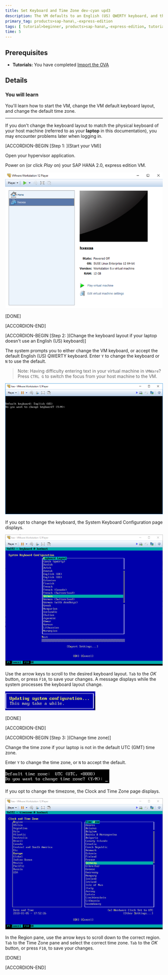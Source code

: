 ```yaml
---
title: Set Keyboard and Time Zone dev-cyan upd3
description: The VM defaults to an English (US) QWERTY keyboard, and the UTC time zone. When prompted, change the keyboard layout and time zone to match your location, or accept the defaults.
primary_tag: products>sap-hana\,-express-edition
tags: [ tutorial>beginner, products>sap-hana\,-express-edition, tutorial>license ]
time: 5
---
```


<!-- loiod0775daa77ca4aaea29ea74b3e2e2ac1 -->

## Prerequisites
 - **Tutorials:**  You have completed [Import the OVA](hxe-ua-ova-vm) 

## Details
### You will learn
You'll learn how to start the VM, change the VM default keyboard layout, and change the default time zone.

---

If you don't change the keyboard layout to match the physical keyboard of your host machine (referred to as your **laptop** in this documentation), you may encounter problems later when logging in.

[ACCORDION-BEGIN [Step 1: ](Start your VM)]

Open your hypervisor application.

Power on (or click *Play* on) your SAP HANA 2.0, express edition VM.

![hxe2_vm_start_0](hxe2_vm_start_0.png)

[DONE]

[ACCORDION-END]

[ACCORDION-BEGIN [Step 2: ](Change the keyboard layout if your laptop doesn't use an English (US) keyboard)]

The system prompts you to either change the VM keyboard, or accept the default English (US) QWERTY keyboard. Enter `Y` to change the keyboard or `N` to use the default.

> Note:
> Having difficulty entering text in your virtual machine in `VMWare`? Press ` CTRL G ` to switch the focus from your host machine to the VM.
> 
> 

![HXE_change_keyboard_prompt_5](HXE_change_keyboard_prompt_5.png)

If you opt to change the keyboard, the System Keyboard Configuration page displays.

![HXE_change_keyboard_GUI_PNG_1](HXE_change_keyboard_GUI_PNG_1.png)

Use the arrow keys to scroll to the desired keyboard layout. `Tab` to the *OK* button, or press `F10`, to save your changes. A message displays while the system processes the keyboard layout change.

![HXE_change_keyboard_process_PNG_2](HXE_change_keyboard_process_PNG_2.png) 

[DONE]

[ACCORDION-END]

[ACCORDION-BEGIN [Step 3: ](Change time zone)]

Change the time zone if your laptop is not in the default UTC (GMT) time zone.

Enter `Y` to change the time zone, or `N` to accept the default.

![HXE_change_timezone_PNG_4](HXE_change_timezone_PNG_4.png)

If you opt to change the timezone, the Clock and Time Zone page displays.

![HXE_change_timezone_GUI_3](HXE_change_timezone_GUI_3.png)

In the Region pane, use the arrow keys to scroll down to the correct region. `Tab` to the Time Zone pane and select the correct time zone. `Tab` to the *OK* button, or press `F10`, to save your changes.

[DONE]

[ACCORDION-END]


